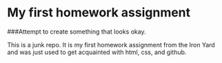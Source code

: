 My first homework assignment
=============

###Attempt to create something that looks okay.

This is a junk repo. It is my first homework assignment from the Iron Yard and was just used to get acquainted with html, css, and github.
